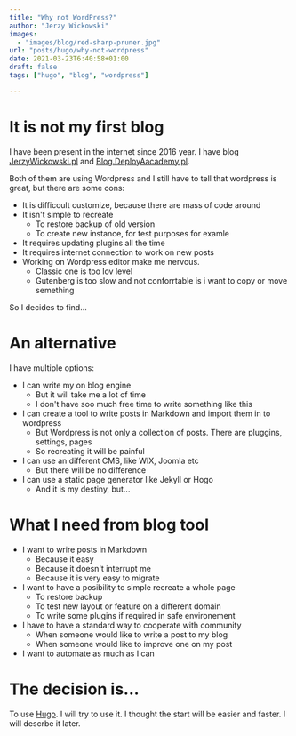 ```yaml
---
title: "Why not WordPress?"
author: "Jerzy Wickowski"
images:
  - "images/blog/red-sharp-pruner.jpg"
url: "posts/hugo/why-not-wordpress"
date: 2021-03-23T6:40:58+01:00
draft: false
tags: ["hugo", "blog", "wordpress"]

---
```


# It is not my first blog
I have been present in the internet since 2016 year. I have blog [JerzyWickowski.pl](https://jerzywickowski.pl) and [Blog.DeployAacademy.pl](https://blog.deployacademy.pl/). 

Both of them are using Wordpress and I still have to tell that wordpress is great, but there are some cons:
 * It is difficoult customize, because there are mass of code around
 * It isn't simple to recreate
   * To restore backup of old version
   * To create new instance, for test purposes for examle
 * It requires updating plugins all the time
 * It requires internet connection to work on new posts
 * Working on Wordpress editor make me nervous. 
   * Classic one is too lov level
   * Gutenberg is too slow and not conforrtable is i want to copy or move semething

So I decides to find... 

# An alternative
I have multiple options:
* I can write my on blog engine
  * But it will take me a lot of time
  * I don't have soo much free time to write something like this
* I can create a tool to write posts in Markdown and import them in to wordpress
  * But Wordpress is not only a collection of posts. There are pluggins, settings, pages
  * So recreating it will be painful
* I can use an different CMS, like WIX, Joomla etc
  * But there will be no difference
* I can use a static page generator like Jekyll or Hogo
  * And it is my destiny, but...

# What I need from blog tool
* I want to wrire posts in Markdown
  * Because it easy
  * Because it doesn't interrupt me
  * Because it is very easy to migrate
* I want to have a posibility to simple recreate a whole page
  * To restore backup
  * To test new layout or feature on a different domain
  * To write some plugins if required in safe environement
* I have to have a standard way to cooperate with community 
  * When someone would like to write a post to my blog
  * When someone would like to improve one on my post
* I want to automate as much as I can

# The decision is...
To use [Hugo](https://gohugo.io/). I will try to use it. I thought the start will be easier and faster. I will descrbe it later.
